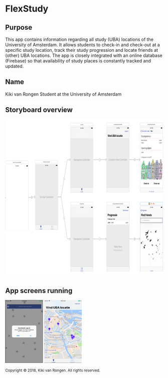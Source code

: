 # FlexStudy

## Purpose
This app contains information regarding all study (UBA) locations of the University of Amsterdam. It allows students to check-in and check-out
at a specific study location, track their study progression and locate friends at (other) UBA locations. The app is closely integrated with an online
database (Firebase) so that availability of study places is constantly tracked and updated. 

## Name
Kiki van Rongen
Student at the University of Amsterdam

## Storyboard overview
<img src=https://github.com/kikivanrongen/FlexStudy/blob/master/doc/Storyboard%20overview.png width="800" height="500">

## App screens running

<img src=https://github.com/kikivanrongen/FlexStudy/blob/master/doc/Scherm1.png width="120" height="200">
<img src=https://github.com/kikivanrongen/FlexStudy/blob/master/doc/Scherm2.png width="120" height="200">

<sup>Copyright © 2018, Kiki van Rongen. All rights reserved.</sup>
